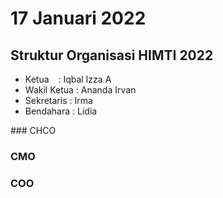 # 17 Januari 2022

## Struktur Organisasi HIMTI 2022
<ul>
<li>Ketua &ensp;      : Iqbal Izza A</li>
<li>Wakil Ketua : Ananda Irvan</li>
<li>Sekretaris  : Irma</li>
<li>Bendahara   : Lidia</li>
</ul>
### CHCO
 
### CMO

### COO
